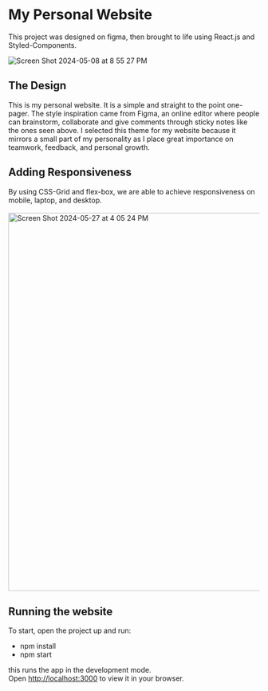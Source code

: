 # My Personal Website

This project was designed on figma, then brought to life using React.js and Styled-Components.

![Screen Shot 2024-05-08 at 8 55 27 PM](https://github.com/missvickies/personal-website/assets/42661718/ab1eb473-1e23-4f24-ac9d-eac83af076f2)

## The Design

This is my personal website. It is a simple and straight to the point one-pager. The style inspiration came from Figma, an online editor where people can brainstorm, collaborate and give comments through sticky notes like the ones seen above. I selected this theme for my website because it mirrors a small part of my personality as I place great importance on teamwork, feedback, and personal growth.

## Adding Responsiveness
By using CSS-Grid and flex-box, we are able to achieve responsiveness on mobile, laptop, and desktop.
<br></br>
<img width="759" alt="Screen Shot 2024-05-27 at 4 05 24 PM" src="https://github.com/missvickies/personal-website/assets/42661718/cfcd3e1f-c593-44ec-980f-f8861223893c">


## Running the website

To start, open the project up and run:
- npm install
- npm start

this runs the app in the development mode.\
Open [http://localhost:3000](http://localhost:3000) to view it in your browser.
